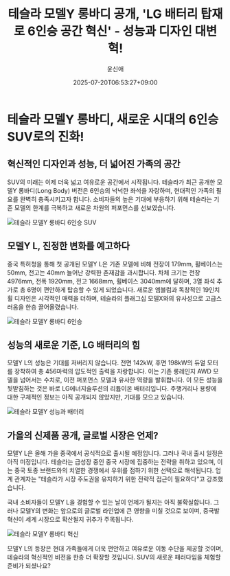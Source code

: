 ﻿---
title: "테슬라 모델Y 롱바디 공개, 'LG 배터리 탑재로 6인승 공간 혁신' - 성능과 디자인 대변혁!"
description: "## 더 넓어진 공간, 6명이 편히 탄다 모델X 닮은 외관, 퍼포먼스도 개선 글로벌 출시 가능성, 국내는 미정 ..."
date: 2025-07-20T06:53:27+09:00
author: "윤신애"
categories: ["automotive"]
tags: ["뉴스", "이슈", "모델 Y L", "모델 Y 롱보디", "테슬라", "테슬라 중국 시장", "6인승 SUV", "전기차 디자인 혁신"]
hash: 4e3e90b8
source_url: "https://www.reportera.co.kr/car/tesla-model-y-longbody/"
url: "/automotive/teseulra-modely-rongbadi-gonggae/"
images: ["https://imagedelivery.net/BhPWbivJAhTvor9c-8lV2w/17e4b6fa-38e8-487a-67d2-4d63a3692400/public", "https://imagedelivery.net/BhPWbivJAhTvor9c-8lV2w/83f3cded-c9f5-4185-ca69-f6a76f9cce00/public", "https://imagedelivery.net/BhPWbivJAhTvor9c-8lV2w/d94f68bd-cd0b-452f-8583-d0d0940e3800/public", "https://imagedelivery.net/BhPWbivJAhTvor9c-8lV2w/040e8a1e-ee67-4c2f-931c-7d3762269300/public"]
thumbnail: "https://imagedelivery.net/BhPWbivJAhTvor9c-8lV2w/17e4b6fa-38e8-487a-67d2-4d63a3692400/public"
image: "https://imagedelivery.net/BhPWbivJAhTvor9c-8lV2w/17e4b6fa-38e8-487a-67d2-4d63a3692400/public"
featured_image: "https://imagedelivery.net/BhPWbivJAhTvor9c-8lV2w/17e4b6fa-38e8-487a-67d2-4d63a3692400/public"
image_width: 1200
image_height: 630
slug: "teseulra-modely-rongbadi-gonggae"
type: "post"
layout: "single"
news_keywords: "뉴스, 이슈, 모델 Y L, 모델 Y 롱보디, 테슬라"
robots: "index, follow"
draft: false
---

# 테슬라 모델Y 롱바디, 새로운 시대의 6인승 SUV로의 진화!

## 혁신적인 디자인과 성능, 더 넓어진 가족의 공간

SUV의 미래는 이제 더욱 넓고 여유로운 공간에서 시작됩니다. 테슬라가 최근 공개한 모델Y 롱바디(Long Body) 버전은 6인승의 넉넉한 좌석을 자랑하며, 현대적인 가족의 필요를 완벽히 충족시키고자 합니다. 소비자들의 높은 기대에 부응하기 위해 테슬라는 기존 모델의 한계를 극복하고 새로운 차원의 퍼포먼스를 선보였습니다.


![테슬라 모델Y 롱바디 6인승 SUV](https://imagedelivery.net/BhPWbivJAhTvor9c-8lV2w/83f3cded-c9f5-4185-ca69-f6a76f9cce00/public)


## 모델Y L, 진정한 변화를 예고하다

중국 특허청을 통해 첫 공개된 모델Y L은 기존 모델에 비해 전장이 179mm, 휠베이스는 50mm, 전고는 40mm 늘어난 강력한 존재감을 과시합니다. 차체 크기는 전장 4976mm, 전폭 1920mm, 전고 1668mm, 휠베이스 3040mm에 달하며, 3열 좌석 추가로 총 6명이 편안하게 탑승할 수 있게 되었습니다. 새로운 엠블럼과 독창적인 19인치 휠 디자인은 시각적인 매력을 더하며, 테슬라의 플래그십 모델X와의 유사성으로 고급스러움을 한층 끌어올렸습니다.


![테슬라 모델Y 롱바디 6인승](https://imagedelivery.net/BhPWbivJAhTvor9c-8lV2w/17e4b6fa-38e8-487a-67d2-4d63a3692400/public)


## 성능의 새로운 기준, LG 배터리의 힘

모델Y L의 성능은 기대를 저버리지 않습니다. 전면 142kW, 후면 198kW의 듀얼 모터를 장착하여 총 456마력의 압도적인 출력을 자랑합니다. 이는 기존 롱레인지 AWD 모델을 넘어서는 수치로, 이전 퍼포먼스 모델과 유사한 역량을 발휘합니다. 이 모든 성능을 뒷받침하는 것은 바로 LG에너지솔루션의 리튬이온 배터리입니다. 주행거리나 용량에 대한 구체적인 정보는 아직 공개되지 않았지만, 기대를 모으고 있습니다.


![테슬라 모델Y 성능과 배터리](https://imagedelivery.net/BhPWbivJAhTvor9c-8lV2w/d94f68bd-cd0b-452f-8583-d0d0940e3800/public)


## 가을의 신제품 공개, 글로벌 시장은 언제?

모델Y L은 올해 가을 중국에서 공식적으로 출시될 예정입니다. 그러나 국내 출시 일정은 아직 미정입니다. 테슬라는 급성장 중인 중국 시장에 집중하는 전략을 취하고 있으며, 이는 중국 토종 브랜드와의 치열한 경쟁에서 우위를 점하기 위한 선택으로 해석됩니다. 업계 관계자는 "테슬라가 시장 주도권을 유지하기 위한 전략적 접근이 필요하다"고 강조했습니다.

국내 소비자들이 모델Y L을 경험할 수 있는 날이 언제가 될지는 아직 불확실합니다. 그러나 모델Y의 변화는 앞으로의 글로벌 라인업에 큰 영향을 미칠 것으로 보이며, 중국발 혁신이 세계 시장으로 확산될지 귀추가 주목됩니다.


![테슬라 모델Y 롱바디 혁신](https://imagedelivery.net/BhPWbivJAhTvor9c-8lV2w/040e8a1e-ee67-4c2f-931c-7d3762269300/public)


모델Y L의 등장은 현대 가족들에게 더욱 편안하고 여유로운 이동 수단을 제공할 것이며, 테슬라의 혁신적인 비전을 한층 더 확장할 것입니다. SUV의 새로운 패러다임을 체험할 준비가 되셨나요?

